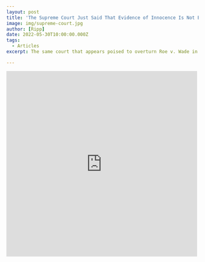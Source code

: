 ```yaml
---
layout: post
title: 'The Supreme Court Just Said That Evidence of Innocence Is Not Enough'
image: img/supreme-court.jpg
author: [Ripp]
date: 2022-05-30T10:00:00.000Z
tags:
  - Articles
excerpt: The same court that appears poised to overturn Roe v. Wade in order to protect innocents before they are born seems to lose interest when it comes to innocents later in life.

---
```


<iframe src="https://www.facebook.com/plugins/post.php?href=https%3A%2F%2Fwww.facebook.com%2Fdealwiththedevilblog%2Fposts%2F132917322681893&show_text=true&width=500" width="500" height="487" style="border:none;overflow:hidden" scrolling="no" frameborder="0" allowfullscreen="true" allow="autoplay; clipboard-write; encrypted-media; picture-in-picture; web-share"></iframe>